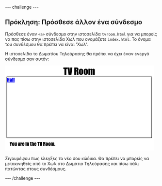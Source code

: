 \--- challenge \---

## Πρόκληση: Πρόσθεσε άλλον ένα σύνδεσμο

Πρόσθεσε έναν `<a>` σύνδεσμο στην ιστοσελίδα `tvroom.html` για να μπορείς να πας πίσω στην ιστοσελίδα Χωλ που ονομάζετε `index.html`. Το όνομα του συνδέσμου θα πρέπει να είναι 'Χωλ'.

Η ιστοσελίδα το Δωματίου Τηλεόρασης θα πρέπει να έχει έναν ενεργό σύνδεσμο σαν αυτόν:

![στιγμιότυπο οθόνης](images/rooms-hall-link.png)

Σιγουρέψου πως έλεγξες το νέο σου κώδικα. Θα πρέπει να μπορείς να μετακινηθείς από το Χωλ στο Δωμάτιο Τηλεόρασης και πίσω πάλι πατώντας στους συνδέσμους.

\--- /challenge \---